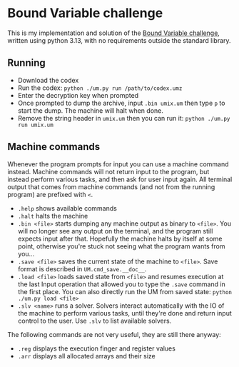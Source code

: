 # Bound Variable challenge

This is my implementation and solution of the [Bound Variable challenge](http://boundvariable.org/), written using python 3.13, with no requirements outside the standard library.

## Running

* Download the codex
* Run the codex: `python ./um.py run /path/to/codex.umz`
* Enter the decryption key when prompted
* Once prompted to dump the archive, input `.bin umix.um` then type `p` to start the dump. The machine will halt when done.
* Remove the string header in `umix.um` then you can run it: `python ./um.py run umix.um`

## Machine commands

Whenever the program prompts for input you can use a machine command instead. Machine commands will not return input to the program, but instead perform various tasks, and then ask for user input again. All terminal output that comes from machine commands (and not from the running program) are prefixed with `<`.

* `.help` shows available commands
* `.halt` halts the machine
* `.bin <file>` starts dumping any machine output as binary to `<file>`. You will no longer see any output on the terminal, and the program still expects input after that. Hopefully the machine halts by itself at some point, otherwise you're stuck not seeing what the program wants from you...
* `.save <file>` saves the current state of the machine to `<file>`. Save format is described in `UM.cmd_save.__doc__`. 
* `.load <file>` loads saved state from `<file>` and resumes execution at the last Input operation that allowed you to type the `.save` command in the first place. You can also directly run the UM from saved state: `python ./um.py load <file>`
* `.slv <name>` runs a solver. Solvers interact automatically with the IO of the machine to perform various tasks, until they're done and return input control to the user. Use `.slv` to list available solvers.

The following commands are not very useful, they are still there anyway:
* `.reg` displays the execution finger and register values
* `.arr` displays all allocated arrays and their size
